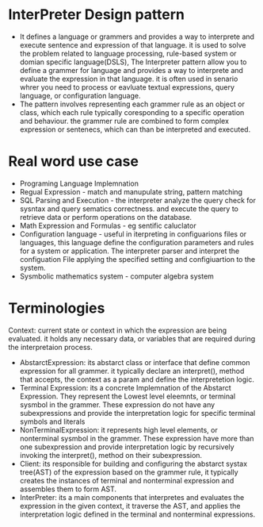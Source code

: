 # InterPreter Design pattern
- It defines a language or grammers and provides a way to interprete and execute
  sentence and expression of that language. it is used to solve the problem related
  to language processing, rule-based system or domian specific language(DSLS), The
  Interpreter pattern allow you to define a grammer for language and provides a way
  to interprete and evaluate the expression in that language. it is often used in senario
  whrer you need to process or eavluate textual expressions, query language, or 
  configuration language.
- The pattern involves representing each grammer rule as an object or class, which
  each rule typically coresponding to a specific operation and behaviour. the grammer
  rule are combined to form complex expression or sentenecs, which can than be interpreted
  and executed.

# Real word use case
- Programing Language Implemnation
- Regual Expression - match and manupulate string, pattern matching
- SQL Parsing and Execution - the interpreter analyze the query check for sysntax and query
  sematics correctness. and execute the query to retrieve data or perform operations on the
  database.
- Math Expression and Formulas - eg sentific caluclator
- Configuration language - useful in iterpreting in configuarions files or languages, this language
  define the configuration parameters and rules for a system or application. The interpreter parser
  and interpret the configuation File applying the specified setting and configiuartion to the system.
- Sysmbolic mathematics system - computer algebra system

# Terminologies
Context: current state or context in which the expression are being evaluated. it holds any necessary data, or variables that are required during the interpretaion process.
- AbstarctExpression: its abstarct class or interface that define common expression for all
  grammer. it typically declare an interpret(), method that accepts, the context as a param
  and define the interpretetion logic.
- Terminal Expression: its a concrete Implemnation of the Abstarct Expression. They represent the
  Lowest level eleemnts, or terminal sysmbol in the grammer. These expression do not have any subexpressions and provide the interpretation logic for specific terminal symbols and literals
- NonTerminalExpression: it represents high level elements, or nonterminal sysmbol in the grammer.
  These expression have more than one subexpression and provide interpretation logic by recursively
  invoking the interpret(), method on their subexpression.
- Client: its responsible for building and configuring the abstarct systax tree(AST) of the expression based on the grammer rule, it typically creates the instances of terminal and nonterminal
expression and assembles them to form AST.
- InterPreter: its a main components that interpretes and evaluates the expression in the given context, it traverse the AST, and applies the interpretation logic defined in the terminal and
nonterminal expressions.
